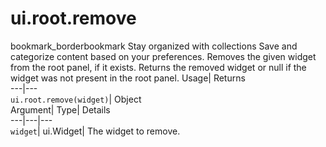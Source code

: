  
#  ui.root.remove 
bookmark_borderbookmark Stay organized with collections  Save and categorize content based on your preferences.
Removes the given widget from the root panel, if it exists. 
Returns the removed widget or null if the widget was not present in the root panel.
Usage| Returns  
---|---  
`ui.root.remove(widget)`| Object  
Argument| Type| Details  
---|---|---  
`widget`| ui.Widget| The widget to remove.  
